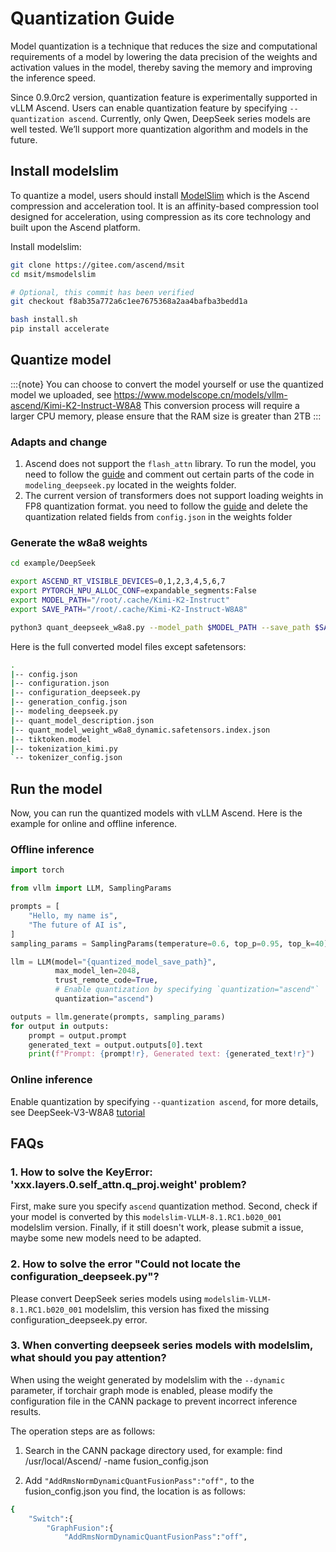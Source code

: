# Quantization Guide

Model quantization is a technique that reduces the size and computational requirements of a model by lowering the data precision of the weights and activation values in the model, thereby saving the memory and improving the inference speed.

Since 0.9.0rc2 version, quantization feature is experimentally supported in vLLM Ascend. Users can enable quantization feature by specifying `--quantization ascend`. Currently, only Qwen, DeepSeek series models are well tested. We’ll support more quantization algorithm and models in the future.

## Install modelslim

To quantize a model, users should install [ModelSlim](https://gitee.com/ascend/msit/blob/master/msmodelslim/README.md) which is the Ascend compression and acceleration tool. It is an affinity-based compression tool designed for acceleration, using compression as its core technology and built upon the Ascend platform.

Install modelslim:

```bash
git clone https://gitee.com/ascend/msit
cd msit/msmodelslim

# Optional, this commit has been verified
git checkout f8ab35a772a6c1ee7675368a2aa4bafba3bedd1a

bash install.sh
pip install accelerate
```

## Quantize model

:::{note}
You can choose to convert the model yourself or use the quantized model we uploaded,
see https://www.modelscope.cn/models/vllm-ascend/Kimi-K2-Instruct-W8A8
This conversion process will require a larger CPU memory, please ensure that the RAM size is greater than 2TB
:::

### Adapts and change
1. Ascend does not support the `flash_attn` library. To run the model, you need to follow the [guide](https://gitee.com/ascend/msit/blob/master/msmodelslim/example/DeepSeek/README.md#deepseek-v3r1) and comment out certain parts of the code in `modeling_deepseek.py` located in the weights folder.
2. The current version of transformers does not support loading weights in FP8 quantization format. you need to follow the [guide](https://gitee.com/ascend/msit/blob/master/msmodelslim/example/DeepSeek/README.md#deepseek-v3r1) and delete the quantization related fields from `config.json` in the weights folder

### Generate the w8a8 weights

```bash
cd example/DeepSeek

export ASCEND_RT_VISIBLE_DEVICES=0,1,2,3,4,5,6,7
export PYTORCH_NPU_ALLOC_CONF=expandable_segments:False
export MODEL_PATH="/root/.cache/Kimi-K2-Instruct"
export SAVE_PATH="/root/.cache/Kimi-K2-Instruct-W8A8"

python3 quant_deepseek_w8a8.py --model_path $MODEL_PATH --save_path $SAVE_PATH --batch_size 4
```

Here is the full converted model files except safetensors:

```bash
.
|-- config.json
|-- configuration.json
|-- configuration_deepseek.py
|-- generation_config.json
|-- modeling_deepseek.py
|-- quant_model_description.json
|-- quant_model_weight_w8a8_dynamic.safetensors.index.json
|-- tiktoken.model
|-- tokenization_kimi.py
`-- tokenizer_config.json
```

## Run the model

Now, you can run the quantized models with vLLM Ascend. Here is the example for online and offline inference.

### Offline inference

```python
import torch

from vllm import LLM, SamplingParams

prompts = [
    "Hello, my name is",
    "The future of AI is",
]
sampling_params = SamplingParams(temperature=0.6, top_p=0.95, top_k=40)

llm = LLM(model="{quantized_model_save_path}",
          max_model_len=2048,
          trust_remote_code=True,
          # Enable quantization by specifying `quantization="ascend"`
          quantization="ascend")

outputs = llm.generate(prompts, sampling_params)
for output in outputs:
    prompt = output.prompt
    generated_text = output.outputs[0].text
    print(f"Prompt: {prompt!r}, Generated text: {generated_text!r}")
```

### Online inference

Enable quantization by specifying `--quantization ascend`, for more details, see DeepSeek-V3-W8A8 [tutorial](https://vllm-ascend.readthedocs.io/en/latest/tutorials/multi_node.html)

## FAQs

### 1. How to solve the KeyError: 'xxx.layers.0.self_attn.q_proj.weight' problem?

First, make sure you specify `ascend` quantization method. Second, check if your model is converted by this `modelslim-VLLM-8.1.RC1.b020_001` modelslim version. Finally, if it still doesn't work, please
submit a issue, maybe some new models need to be adapted.

### 2. How to solve the error "Could not locate the configuration_deepseek.py"?

Please convert DeepSeek series models using `modelslim-VLLM-8.1.RC1.b020_001` modelslim, this version has fixed the missing configuration_deepseek.py error.

### 3. When converting deepseek series models with modelslim, what should you pay attention?

When using the weight generated by modelslim with the `--dynamic` parameter, if torchair graph mode is enabled, please modify the configuration file in the CANN package to prevent incorrect inference results.

The operation steps are as follows:

1. Search in the CANN package directory used, for example:
find /usr/local/Ascend/ -name fusion_config.json

2. Add `"AddRmsNormDynamicQuantFusionPass":"off",` to the fusion_config.json you find, the location is as follows:

```bash
{
    "Switch":{
        "GraphFusion":{
            "AddRmsNormDynamicQuantFusionPass":"off",
```
